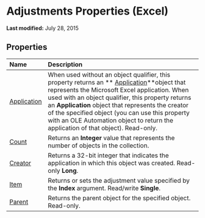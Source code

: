 
# Adjustments Properties (Excel)

 **Last modified:** July 28, 2015


## Properties



|**Name**|**Description**|
|:-----|:-----|
| [Application](2875f3fa-d584-2ba5-c445-ac4dbad25af2.md)|When used without an object qualifier, this property returns an  ** [Application](19b73597-5cf9-4f56-8227-b5211f657f6f.md)**object that represents the Microsoft Excel application. When used with an object qualifier, this property returns an  **Application** object that represents the creator of the specified object (you can use this property with an OLE Automation object to return the application of that object). Read-only.|
| [Count](e8761617-484a-128a-3bab-487e0c5fd6b3.md)|Returns an  **Integer** value that represents the number of objects in the collection.|
| [Creator](5038c1f3-8110-197b-c0f0-31c2e71bf003.md)|Returns a 32-bit integer that indicates the application in which this object was created. Read-only  **Long**.|
| [Item](b3f3a20c-3ef0-48be-411a-dfb08758684d.md)|Returns or sets the adjustment value specified by the  **Index** argument. Read/write **Single**.|
| [Parent](b2e7cb71-ea54-2bd8-787d-3523d4d72c41.md)|Returns the parent object for the specified object. Read-only.|
